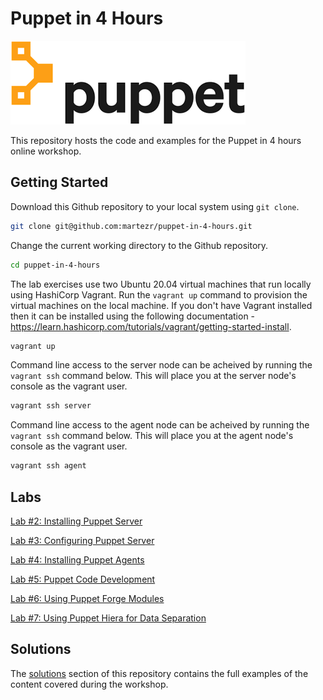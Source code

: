 # Puppet in 4 Hours

![](media/puppet.png)

This repository hosts the code and examples for the Puppet in 4 hours online workshop.

## Getting Started

Download this Github repository to your local system using `git clone`.

```bash
git clone git@github.com:martezr/puppet-in-4-hours.git
```

Change the current working directory to the Github repository.

```bash
cd puppet-in-4-hours
```

The lab exercises use two Ubuntu 20.04 virtual machines that run locally using HashiCorp Vagrant. Run the `vagrant up` command to provision the virtual machines on the local machine. If you don't have Vagrant installed then it can be installed using the following documentation - https://learn.hashicorp.com/tutorials/vagrant/getting-started-install.

```bash
vagrant up
```

Command line access to the server node can be acheived by running the `vagrant ssh` command below. This will place you at the server node's console as the vagrant user.

```bash
vagrant ssh server
```

Command line access to the agent node can be acheived by running the `vagrant ssh` command below. This will place you at the agent node's console as the vagrant user.

```bash
vagrant ssh agent
```

## Labs

[Lab #2: Installing Puppet Server](./labs/02-installing-puppet-server.md)

[Lab #3: Configuring Puppet Server](./labs/03-configuring-puppet-server.md)

[Lab #4: Installing Puppet Agents](./labs/04-installing-puppet-agents.md)

[Lab #5: Puppet Code Development](./labs/05-puppet-code-development.md)

[Lab #6: Using Puppet Forge Modules](./labs/06-using-puppet-forge-modules.md)

[Lab #7: Using Puppet Hiera for Data Separation](./labs/07-using-puppet-hiera.md)

## Solutions

The [solutions](./solutions) section of this repository contains the full examples of the content covered during the workshop.
